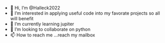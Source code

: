 - 👋 Hi, I’m @Halleck2022
- 👀 I’m interested in applying useful code into my favorate projects so all will benefit
- 🌱 I’m currently learning jupiter 
- 💞️ I’m looking to collaborate on python 
- 📫 How to reach me ...reach my mailbox

<!---
Halleck2022/Halleck2022 is a ✨ special ✨ repository because its `README.md` (this file) appears on your GitHub profile.
You can click the Preview link to take a look at your changes.
--->
